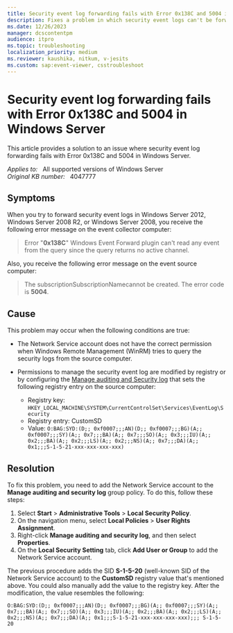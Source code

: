 ```yaml
---
title: Security event log forwarding fails with Error 0x138C and 5004 in Windows Server
description: Fixes a problem in which security event logs can't be forwarded in Windows Server 2012, Windows Server 2008 R2, and Windows Server 2008.
ms.date: 12/26/2023
manager: dcscontentpm
audience: itpro
ms.topic: troubleshooting
localization_priority: medium
ms.reviewer: kaushika, nitkum, v-jesits
ms.custom: sap:event-viewer, csstroubleshoot
---
```

# Security event log forwarding fails with Error 0x138C and 5004 in Windows Server

This article provides a solution to an issue where security event log forwarding fails with Error 0x138C and 5004 in Windows Server.

_Applies to:_ &nbsp; All supported versions of Windows Server  
_Original KB number:_ &nbsp; 4047777

## Symptoms

When you try to forward security event logs in Windows Server 2012, Windows Server 2008 R2, or Windows Server 2008, you receive the following error message on the event collector computer:
> Error "**0x138C**" Windows Event Forward plugin can't read any event from the query since the query returns no active channel.

Also, you receive the following error message on the event source computer:
> The subscriptionSubscriptionNamecannot be created. The error code is **5004**.

## Cause

This problem may occur when the following conditions are true:

- The Network Service account does not have the correct permission when Windows Remote Management (WinRM) tries to query the security logs from the source computer.
- Permissions to manage the security event log are modified by registry or by configuring the [Manage auditing and Security log](/previous-versions/windows/it-pro/windows-2000-server/cc957161(v=technet.10)) that sets the following registry entry on the source computer:

  - Registry key: `HKEY_LOCAL_MACHINE\SYSTEM\CurrentControlSet\Services\EventLog\Security`
  - Registry entry: CustomSD
  - Value: `O:BAG:SYD:(D;; 0xf0007;;;AN)(D;; 0xf0007;;;BG)(A;; 0xf0007;;;SY)(A;; 0x7;;;BA)(A;; 0x7;;;SO)(A;; 0x3;;;IU)(A;; 0x2;;;BA)(A;; 0x2;;;LS)(A;; 0x2;;;NS)(A;; 0x7;;;DA)(A;; 0x1;;;S-1-5-21-xxx-xxx-xxx-xxx)`

## Resolution

To fix this problem, you need to add the Network Service account to the **Manage auditing and security log** group policy. To do this, follow these steps:

1. Select **Start** > **Administrative Tools** > **Local Security Policy**.
2. On the navigation menu, select **Local Policies** > **User Rights Assignment**.
3. Right-click **Manage auditing and security log**, and then select **Properties**.
4. On the **Local Security Setting** tab, click **Add User or Group** to add the Network Service account.

The previous procedure adds the SID **S-1-5-20** (well-known SID of the Network Service account) to the **CustomSD** registry value that's mentioned above. You could also manually add the value to the registry key. After the modification, the value resembles the following:

`O:BAG:SYD:(D;; 0xf0007;;;AN)(D;; 0xf0007;;;BG)(A;; 0xf0007;;;SY)(A;; 0x7;;;BA)(A;; 0x7;;;SO)(A;; 0x3;;;IU)(A;; 0x2;;;BA)(A;; 0x2;;;LS)(A;; 0x2;;;NS)(A;; 0x7;;;DA)(A;; 0x1;;;S-1-5-21-xxx-xxx-xxx-xxx);;; S-1-5-20`
